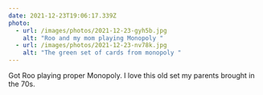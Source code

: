 ```yaml
---
date: 2021-12-23T19:06:17.339Z
photo:
  - url: /images/photos/2021-12-23-gyh5b.jpg
    alt: "Roo and my mom playing Monopoly "
  - url: /images/photos/2021-12-23-nv78k.jpg
    alt: "The green set of cards from monopoly "
---
```

Got Roo playing proper Monopoly. I love this old set my parents brought in the 70s. 
